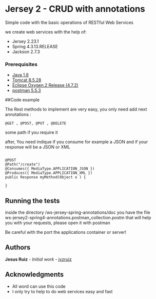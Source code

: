 # Jersey 2 - CRUD with annotations

Simple code with the basic operations of RESTful Web Services 

we create web services with the help of:

* Jersey 2.23.1
* Spring 4.3.13.RELEASE
* Jackson 2.7.3

### Prerequisites

* [Java 1.8](http://www.oracle.com/technetwork/pt/java/javase/downloads/jdk8-downloads-2133151.html/) 
* [Tomcat 8.5.28 ](https://tomcat.apache.org/download-80.cgi#8.5.28/) 
* [Eclipse  Oxygen.2 Release (4.7.2)](https://www.eclipse.org/downloads/download.php?file=/oomph/epp/oxygen/R2/eclipse-inst-mac64.tar.gz/) 
* [postman 5.5.3](https://www.getpostman.com/)

##Code example

The Rest methods to implement are very easy, you only need add next annotations :

```
@GET , @POST, @PUT , @DELETE
```

some path if you require it

after, You need indique if you consume for example a JSON and if your response will be a JSON or XML

```

@POST 
@Path("/create")
@Consumes({ MediaType.APPLICATION_JSON })
@Produces({ MediaType.APPLICATION_XML })
public Response myMethod(Object o ) {
	
}

```


## Running the tests

inside the directory /ws-jersey-spring-annotations/doc you have the file ws-jersey2-spring4-annotations.postman_collection.postm that will help you with your requests, please open it with postman

Be careful with the port the applications container or server!

## Authors

**Jesus Ruiz** - *Initial work* - [jvzruiz](https://github.com/jvzruiz/)

## Acknowledgments

* All word can use this code
* I only try to help to do web services easy and fast
